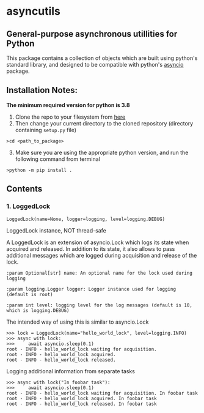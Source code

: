 # asyncutils
## General-purpose asynchronous utillities for Python

This package contains a collection of objects which are built using python's standard library, and designed to be compatible with python's [asyncio](https://docs.python.org/3/library/asyncio.html) package.

## Installation Notes:

**The minimum required version for python is 3.8**

1. Clone the repo to your filesystem from [here](https://github.com/fR0zTy/asyncutils)
2. Then change your current directory to the cloned repository (directory containing `setup.py` file)
```
>cd <path_to_package>
```

3. Make sure you are using the appropriate python version, and run the following command from terminal

```
>python -m pip install .
```

## Contents

### 1. LoggedLock

`LoggedLock(name=None, logger=logging, level=logging.DEBUG)`

LoggedLock instance, NOT thread-safe

A LoggedLock is an extension of asyncio.Lock which logs its state when
acquired and released. In addition to its state, it also allows to pass
additional messages which are logged during acquisition and release of
the lock.


`:param Optional[str] name: An optional name for the lock used during logging`

`:param logging.Logger logger: Logger instance used for logging (default is root)`

`:param int level: logging level for the log messages (default is 10, which is logging.DEBUG)`


The intended way of using this is similar to asyncio.Lock
```
>>> lock = LoggedLock(name="hello_world_lock", level=logging.INFO)
>>> async with lock:
>>>     await asyncio.sleep(0.1)
root - INFO - hello_world_lock waiting for acquisition.
root - INFO - hello_world_lock acquired.
root - INFO - hello_world_lock released.
```

Logging additional information from separate tasks

```
>>> async with lock("In foobar task"):
>>>     await asyncio.sleep(0.1)
root - INFO - hello_world_lock waiting for acquisition. In foobar task
root - INFO - hello_world_lock acquired. In foobar task
root - INFO - hello_world_lock released. In foobar task
```

